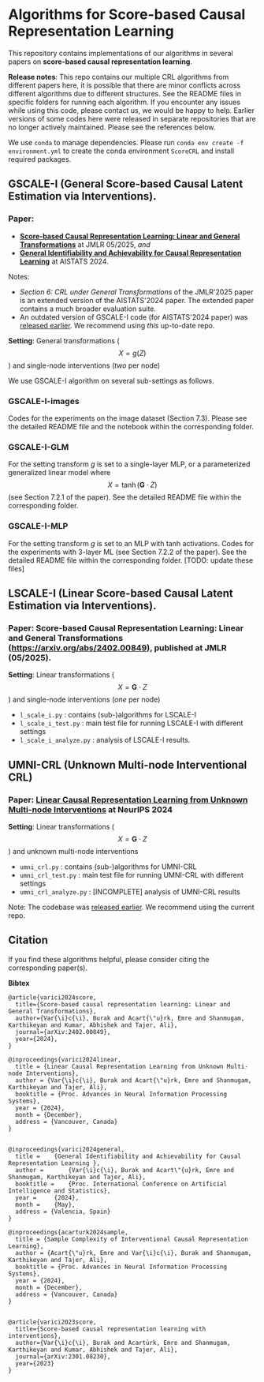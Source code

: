 # Algorithms for Score-based Causal Representation Learning

This repository contains implementations of our algorithms in several papers on **score-based causal representation learning**. 

**Release notes**: This repo contains our multiple CRL algorithms from different papers here, it is possible that there are minor conflicts across different algorithms due to different structures. See the README files in specific folders for running each algorithm.
If you encounter any issues while using this code, please contact us, we would be happy to help. Earlier versions of some codes here were released in separate repositories that are no longer actively maintained. Please see the references below.

We use `conda` to manage dependencies. Please run
``conda env create -f environment.yml``
to create the conda environment `ScoreCRL` and install required packages.

## GSCALE-I (General Score-based Causal Latent Estimation via Interventions). 

### **Paper**: 
- [**Score-based Causal Representation Learning: Linear and General Transformations**](https://arxiv.org/abs/2402.00849) at JMLR 05/2025, *and*
- [**General Identifiability and Achievability for Causal Representation Learning**](https://arxiv.org/abs/2310.15450) at AISTATS 2024.

Notes:
- *Section 6: CRL under General Transformations* of the JMLR'2025 paper is an extended version of the AISTATS'2024 paper. The extended paper contains a much broader evaluation suite. 
- An outdated version of GSCALE-I code (for AISTATS'2024 paper) was [released earlier](https://github.com/bvarici/score-general-id-CRL). We recommend using *this* up-to-date repo.

**Setting**: General transformations ($$X = g(Z)$$) and single-node interventions (*two* per node)

We use GSCALE-I algorithm on several sub-settings as follows.

### GSCALE-I-images
Codes for the experiments on the image dataset (Section 7.3). Please see the detailed README file and the notebook within the corresponding folder.

### GSCALE-I-GLM
For the setting transform $g$ is set to a single-layer MLP, or a parameterized generalized linear model where $$X = \tanh(\mathbf{G} \cdot Z)$$ (see Section 7.2.1 of the paper). See the detailed README file within the corresponding folder.

### GSCALE-I-MLP
For the setting transform $g$ is set to an MLP with tanh activations. Codes for the experiments with 3-layer ML (see Section 7.2.2 of the paper). See the detailed README file within the corresponding folder.
[TODO: update these files]

## LSCALE-I (Linear Score-based Causal Latent Estimation via Interventions). 

### **Paper**: Score-based Causal Representation Learning: Linear and General Transformations (https://arxiv.org/abs/2402.00849), published at JMLR (05/2025).

**Setting**: Linear transformations ($$X = \mathbf{G} \cdot Z$$) and single-node interventions (*one* per node)
 
- `l_scale_i.py` : contains (sub-)algorithms for LSCALE-I
- `l_scale_i_test.py` : main test file for running LSCALE-I with different settings
- `l_scale_i_analyze.py` : analysis of LSCALE-I results.


## UMNI-CRL (Unknown Multi-node Interventional CRL)

### **Paper**: [Linear Causal Representation Learning from Unknown Multi-node Interventions](https://arxiv.org/abs/2402.00849) at NeurIPS 2024

**Setting**: Linear transformations ($$X = \mathbf{G} \cdot Z$$) and unknown multi-node interventions

- `umni_crl.py` : contains (sub-)algorithms for UMNI-CRL
- `umni_crl_test.py` : main test file for running UMNI-CRL with different settings
- `umni_crl_analyze.py` : [INCOMPLETE] analysis of UMNI-CRL results

Note: The codebase was [released earlier](https://github.com/acarturk-e/umni-crl). We recommend using the current repo.


## Citation

If you find these algorithms helpful, please consider citing the corresponding paper(s).

**Bibtex**
```
@article{varici2024score,
  title={Score-based causal representation learning: Linear and General Transformations},
  author={Var{\i}c{\i}, Burak and Acart{\"u}rk, Emre and Shanmugam, Karthikeyan and Kumar, Abhishek and Tajer, Ali},
  journal={arXiv:2402.00849},
  year={2024},
}

@inproceedings{varici2024linear,
  title = {Linear Causal Representation Learning from Unknown Multi-node Interventions},
  author = {Var{\i}c{\i}, Burak and Acart{\"u}rk, Emre and Shanmugam, Karthikeyan and Tajer, Ali},
  booktitle = {Proc. Advances in Neural Information Processing Systems},
  year = {2024},
  month = {December},
  address = {Vancouver, Canada}
}


@inproceedings{varici2024general,
  title = 	 {General Identifiability and Achievability for Causal Representation Learning },
  author =       {Var{\i}c{\i}, Burak and Acart\"{u}rk, Emre and Shanmugam, Karthikeyan and Tajer, Ali},
  booktitle = 	 {Proc. International Conference on Artificial Intelligence and Statistics},
  year = 	 {2024},
  month = 	 {May},
  address = {Valencia, Spain}
}

@inproceedings{acarturk2024sample,
  title = {Sample Complexity of Interventional Causal Representation Learning},
  author = {Acart{\"u}rk, Emre and Var{\i}c{\i}, Burak and Shanmugam, Karthikeyan and Tajer, Ali},
  booktitle = {Proc. Advances in Neural Information Processing Systems},
  year = {2024},
  month = {December},
  address = {Vancouver, Canada}
}


@article{varici2023score,
  title={Score-based causal representation learning with interventions},
  author={Var{\i}c{\i}, Burak and Acartürk, Emre and Shanmugam, Karthikeyan and Kumar, Abhishek and Tajer, Ali},
  journal={arXiv:2301.08230},
  year={2023}
}
```
